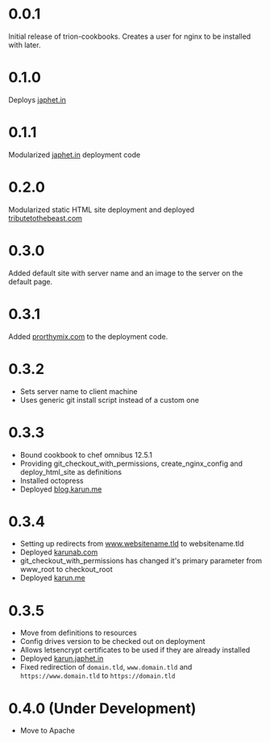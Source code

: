# 0.0.1

Initial release of trion-cookbooks. Creates a user for nginx to be installed with later.

# 0.1.0

Deploys [japhet.in](https://japhet.in)

# 0.1.1

Modularized [japhet.in](https://japhet.in) deployment code

# 0.2.0

Modularized static HTML site deployment and deployed [tributetothebeast.com](https://tributetothebeast.com)

# 0.3.0

Added default site with server name and an image to the server on the default page.

# 0.3.1

Added [prorthymix.com](https://prorthymix.com) to the deployment code.

# 0.3.2

* Sets server name to client machine
* Uses generic git install script instead of a custom one

# 0.3.3

* Bound cookbook to chef omnibus 12.5.1
* Providing git_checkout_with_permissions, create_nginx_config and deploy_html_site as definitions
* Installed octopress
* Deployed [blog.karun.me](https://blog.karun.me)

# 0.3.4

* Setting up redirects from www.websitename.tld to websitename.tld
* Deployed [karunab.com](https://karunab.com)
* git_checkout_with_permissions has changed it's primary parameter from www_root to checkout_root
* Deployed [karun.me](https://karun.me)

# 0.3.5

* Move from definitions to resources
* Config drives version to be checked out on deployment
* Allows letsencrypt certificates to be used if they are already installed
* Deployed [karun.japhet.in](https://karun.japhet.in)
* Fixed redirection of `domain.tld`, `www.domain.tld` and `https://www.domain.tld` to `https://domain.tld`

# 0.4.0 (Under Development)

* Move to Apache
